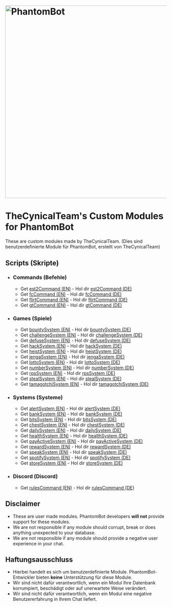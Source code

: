 # <img alt="PhantomBot" src="https://phantombot.tv/img/new-logo-dark-v2.png" width="600px"/>

# TheCynicalTeam's Custom Modules for PhantomBot
These are custom modules made by TheCynicalTeam.
(Dies sind benutzerdefinierte Module für PhantomBot, erstellt von TheCynicalTeam)

## Scripts (Skripte)
- ### Commands (Befehle)
    - Get [est2Command (EN)](custom/commands/est2Command "est2Command") - Hol dir [est2Command (DE)](custom/commands/est2Command/README.DE.md "est2Command")
    - Get [fcCommand (EN)](custom/commands/fcCommand "fcCommand") - Hol dir [fcCommand (DE)](custom/commands/fcCommand/README.DE.md "fcCommand")
    - Get [flirtCommand (EN)](custom/commands/flirtCommand "flirtCommand") - Hol dir [flirtCommand (DE)](custom/commands/flirtCommand/README.DE.md "flirtCommand")
    - Get [gtCommand (EN)](custom/commands/gtCommand "gtCommand") - Hol dir [gtCommand (DE)](custom/commands/gtCommand/README.DE.md "gtCommand")

- ### Games (Spiele)
    - Get [bountySystem (EN)](custom/games/bountySystem "bountySystem") - Hol dir [bountySystem (DE)](custom/games/bountySystem/README.DE.md "bountySystem")
    - Get [challengeSystem (EN)](custom/games/challengeSystem "challengeSystem") - Hol dir [challengeSystem (DE)](custom/games/challengeSystem/README.DE.md "challengeSystem")
    - Get [defuseSystem (EN)](custom/games/defuseSystem "defuseSystem") - Hol dir [defuseSystem (DE)](custom/games/defuseSystem/README.DE.md "defuseSystem")
    - Get [hackSystem (EN)](custom/games/hackSystem "hackSystem") - Hol dir [hackSystem (DE)](custom/games/hackSystem "hackSystem")
    - Get [heistSystem (EN)](custom/games/heistSystem "heistSystem") - Hol dir [heistSystem (DE)](custom/games/heistSystem/README.DE.md "heistSystem")
    - Get [jengaSystem (EN)](custom/games/jengaSystem "jengaSystem") - Hol dir [jengaSystem (DE)](custom/games/jengaSystem/README.DE.md "jengaSystem")
    - Get [lottoSystem (EN)](custom/games/lottoSystem "lottoSystem") - Hol dir [lottoSystem (DE)](custom/games/lottoSystem/README.DE.md "lottoSystem")
    - Get [numberSystem (EN)](custom/games/numberSystem "numberSystem") - Hol dir [numberSystem (DE)](custom/games/numberSystem/README.DE.md "numberSystem")
    - Get [rpsSystem (EN)](custom/games/rpsSystem "rpsSystem") - Hol dir [rpsSystem (DE)](custom/games/rpsSystem/README.DE.md "rpsSystem")
    - Get [stealSystem (EN)](custom/games/stealSystem "stealSystem") - Hol dir [stealSystem (DE)](custom/games/stealSystem/README.DE.md "stealSystem")
    - Get [tamagotchiSystem (EN)](custom/games/tamagotchiSystem "tamagotchiSystem") - Hol dir [tamagotchiSystem (DE)](custom/games/tamagotchiSystem/README.DE.md "tamagotchiSystem")

- ### Systems (Systeme)
    - Get [alertSystem (EN)](custom/systems/alertSystem "alertSystem") - Hol dir [alertSystem (DE)](custom/systems/alertSystem/README.DE.md "alertSystem")
    - Get [bankSystem (EN)](custom/systems/bankSystem "bankSystem") - Hol dir [bankSystem (DE)](custom/systems/bankSystem/README.DE.md "bankSystem")
    - Get [bitsSystem (EN)](custom/systems/bitsSystem "bitsSystem") - Hol dir [bitsSystem (DE)](custom/systems/bitsSystem/README.DE.md "bitsSystem")
    - Get [chestSystem (EN)](custom/systems/chestSystem "chestSystem") - Hol dir [chestSystem (DE)](custom/systems/chestSystem/README.DE.md "chestSystem")
    - Get [dailySystem (EN)](custom/systems/dailySystem "dailySystem") - Hol dir [dailySystem (DE)](custom/systems/dailySystem/README.DE.md "dailySystem")
    - Get [healthSystem (EN)](custom/systems/healthSystem "healthSystem") - Hol dir [healthSystem (DE)](custom/systems/healthSystem/README.DE.md "healthSystem")
    - Get [payActiveSystem (EN)](custom/systems/payActiveSystem "payActiveSystem") - Hol dir [payActiveSystem (DE)](custom/systems/payActiveSystem/README.DE.md "payActiveSystem")
    - Get [rewardSystem (EN)](custom/systems/rewardSystem "rewardSystem") - Hol dir [rewardSystem (DE)](custom/systems/rewardSystem/README.DE.md "rewardSystem")
    - Get [speakSystem (EN)](custom/systems/speakSystem "speakSystem") - Hol dir [speakSystem (DE)](custom/systems/speakSystem/README.DE.md "speakSystem")
    - Get [spotifySystem (EN)](custom/systems/spotifySystem "spotifySystem") - Hol dir [spotifySystem (DE)](custom/systems/spotifySystem/README.DE.md "spotifySystem")
    - Get [storeSystem (EN)](custom/systems/storeSystem "storeSystem") - Hol dir [storeSystem (DE)](custom/systems/storeSystem/README.DE.md "storeSystem")

- ### Discord (Discord)
    - Get [rulesCommand (EN)](discord/custom/commands/rulesCommand "rulesCommand") - Hol dir [rulesCommand (DE)](discord/custom/commands/rulesCommand/README.DE.md "rulesCommand")

## Disclaimer
- These are user made modules. PhantomBot developers **will not** provide support for these modules.
- We are not responsible if any module should corrupt, break or does anything unexpected to your database.
- We are not responsible if any module should provide a negative user experience in your chat.

## Haftungsausschluss
- Hierbei handelt es sich um benutzerdefinierte Module. PhantomBot-Entwickler bieten **keine** Unterstützung für diese Module.
- Wir sind nicht dafür verantwortlich, wenn ein Modul Ihre Datenbank korrumpiert, beschädigt oder auf unerwartete Weise verändert.
- Wir sind nicht dafür verantwortlich, wenn ein Modul eine negative Benutzererfahrung in Ihrem Chat liefert.
